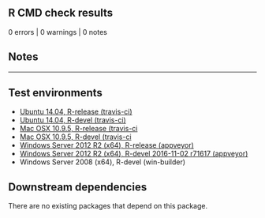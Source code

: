 ## R CMD check results

0 errors | 0 warnings | 0 notes

## Notes

----

## Test environments

* [Ubuntu 14.04, R-release (travis-ci)](https://travis-ci.org/jeffreyhanson/wdpa/builds)
* [Ubuntu 14.04, R-devel (travis-ci)](https://travis-ci.org/jeffreyhanson/wdpa/builds)
* [Mac OSX 10.9.5, R-release (travis-ci](https://travis-ci.org/jeffreyhanson/wdpa/builds)
* [Mac OSX 10.9.5, R-devel (travis-ci](https://travis-ci.org/jeffreyhanson/wdpa/builds)
* [Windows Server 2012 R2 (x64), R-release (appveyor)](https://ci.appveyor.com/project/jeffreyhanson/wdpa)
* [Windows Server 2012 R2 (x64), R-devel 2016-11-02 r71617 (appveyor)](https://ci.appveyor.com/project/jeffreyhanson/wdpa)
* Windows Server 2008 (x64), R-devel (win-builder)

## Downstream dependencies

There are no existing packages that depend on this package.

